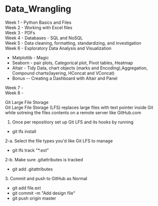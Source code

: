 # Data_Wrangling
Week 1 - Python Basics and Files <br>
Week 2 - Working with Excel files <br>
Week 3 - PDFs <br>
Week 4 - Databases - SQL and NoSQL<br>
Week 5 - Data cleaning, formatting, standardizing, and investigation<br>
Week 6 - Exploratory Data Analysis and Visualization<br>
<ul>
	<li> Matplotlib - Magic </li>
	<li> Seaborn - pair plots, Categorical plot, Pivot tables, Heatmap</li>
	<li>  Altair - Tidy Data, chart objects (marks and Encoding),Aggregation, Compound charts(layering, HConcat and VConcat)</li>
	<li>  Bonus -- Creating a Dashboard with Altair and Panel</li>
</ul>
Week 7 - <br>
Week 8 - <br>


Git Large File Storage<br>
Git Large File Storage (LFS) replaces large files with text pointer inside Git while sotreing the files contents on a remote server like GitHub.com<br>
1. Once per repositiory set up Git LFS and its hooks by running<br>
<ul>
<li> git lfs install </li>
</ul>
2-a. Select the file types you'd like Git LFS to manage
<ul>
<li> git lfs track "*.ext" </li>
</ul>
2-b. Make sure .gitattributes is tracked
<ul> 
<li> git add .gitattributes </li>
</ul>
3. Commit and push to GitHub as Normal
<ul> 
<li> git add file.ext </li>
<li> git commit -m "Add design file" </li>
<li> git push origin master </li>
</ul>
